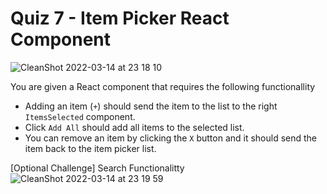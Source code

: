 # Quiz 7 - Item Picker React Component


![CleanShot 2022-03-14 at 23 18 10](https://user-images.githubusercontent.com/1692542/158322497-eae8fbd7-df31-402b-90db-aa2e779fc6e1.gif)

You are given a React component that requires the following functionallity
- Adding an item (`+`) should send the item to the list to the right `ItemsSelected` component.
- Click `Add All` should add all items to the selected list.
- You can remove an item by clicking the `X` button and it should send the item back to the item picker list.


[Optional Challenge] Search Functionalitty
![CleanShot 2022-03-14 at 23 19 59](https://user-images.githubusercontent.com/1692542/158322554-1fe2663c-30d1-44dd-9cd4-eba58e55bd46.gif)
